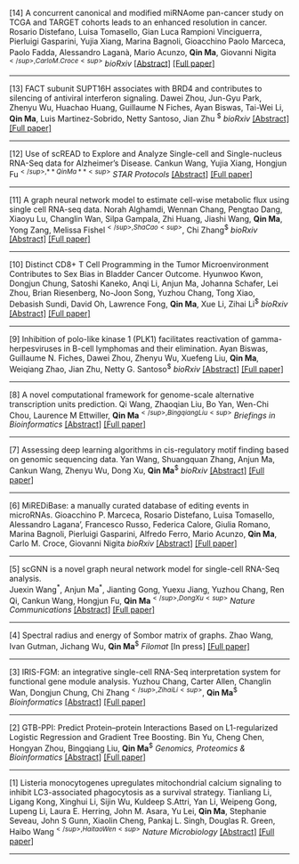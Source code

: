 [14] A concurrent canonical and modified miRNAome pan-cancer study on TCGA and TARGET cohorts leads to an enhanced resolution in cancer.
Rosario Distefano, Luisa Tomasello, Gian Luca Rampioni Vinciguerra, Pierluigi Gasparini, Yujia Xiang, Marina Bagnoli, Gioacchino Paolo Marceca, Paolo Fadda, Alessandro Laganà, Mario Acunzo, **Qin Ma**, Giovanni Nigita<sup>$</sup>, Carlo M. Croce<sup>$</sup>
*bioRxiv*
[[Abstract]](https://www.biorxiv.org/content/10.1101/2021.05.18.444694v1) [[Full paper]](https://www.biorxiv.org/content/10.1101/2021.05.18.444694v1.full.pdf)
 
---

[13] FACT subunit SUPT16H associates with BRD4 and contributes to silencing of antiviral interferon signaling.
Dawei Zhou, Jun-Gyu Park, Zhenyu Wu, Huachao Huang, Guillaume N Fiches, Ayan Biswas, Tai-Wei Li, **Qin Ma**, Luis Martinez-Sobrido, Netty Santoso, Jian Zhu <sup>$</sup>
*bioRxiv*
[[Abstract]](https://www.biorxiv.org/content/10.1101/2021.04.21.440833v1) [[Full paper]](https://www.biorxiv.org/content/10.1101/2021.04.21.440833v1.full.pdf)
 
---

[12] Use of scREAD to Explore and Analyze Single-cell and Single-nucleus RNA-Seq data for Alzheimer’s Disease.
Cankun Wang, Yujia Xiang, Hongjun Fu<sup>$</sup>, **Qin Ma**<sup>$</sup>
*STAR Protocols*
[[Abstract]](https://www.sciencedirect.com/science/article/pii/S2666166721002203) [[Full paper]](https://u.osu.edu/bmbl/files/2021/05/1-s2.0-S2666166721002203-main.pdf)
 
---

[11] A graph neural network model to estimate cell-wise metabolic flux using single cell RNA-seq data.
Norah Alghamdi, Wennan Chang, Pengtao Dang, Xiaoyu Lu, Changlin Wan, Silpa Gampala, Zhi Huang, Jiashi Wang, **Qin Ma**, Yong Zang, Melissa Fishel<sup>$</sup>, Sha Cao<sup>$</sup>, Chi Zhang<sup>$</sup>
*bioRxiv*
[[Abstract]](https://www.biorxiv.org/content/10.1101/2020.09.23.310656v2) [[Full paper]](https://www.biorxiv.org/content/10.1101/2020.09.23.310656v2.full.pdf)
 
---

[10] Distinct CD8+ T Cell Programming in the Tumor Microenvironment Contributes to Sex Bias in Bladder Cancer Outcome.
Hyunwoo Kwon, Dongjun Chung, Satoshi Kaneko, Anqi Li, Anjun Ma, Johanna Schafer, Lei Zhou, Brian Riesenberg, No-Joon Song, Yuzhou Chang, Tong Xiao, Debasish Sundi, David Oh, Lawrence Fong, **Qin Ma**, Xue Li, Zihai Li<sup>$</sup>
*bioRxiv*
[[Abstract]](https://www.biorxiv.org/content/10.1101/2020.04.13.039735v1.full) [[Full paper]](https://www.biorxiv.org/content/10.1101/2020.04.13.039735v1.full.pdf)

---

[9] Inhibition of polo-like kinase 1 (PLK1) facilitates reactivation of gamma-herpesviruses in B-cell lymphomas and their elimination.
Ayan Biswas, Guillaume N. Fiches, Dawei Zhou, Zhenyu Wu, Xuefeng Liu, **Qin Ma**, Weiqiang Zhao, Jian Zhu, Netty G. Santoso<sup>$</sup>
*bioRxiv*
[[Abstract]](https://www.biorxiv.org/content/10.1101/2020.10.08.330548v2) [[Full paper]](https://www.biorxiv.org/content/10.1101/2020.10.08.330548v2.full.pdf)
 
---

[8] A novel computational framework for genome-scale alternative transcription units prediction.
Qi Wang, Zhaoqian Liu, Bo Yan, Wen-Chi Chou, Laurence M Ettwiller, **Qin Ma**<sup>$</sup>, Bingqiang Liu<sup>$</sup>
*Briefings in Bioinformatics* 
[[Abstract]](https://academic.oup.com/bib/advance-article-abstract/doi/10.1093/bib/bbab162/6265223?redirectedFrom=fulltext) [[Full paper]](https://u.osu.edu/bmbl/files/2021/05/bbab162.pdf)


---

[7] Assessing deep learning algorithms in cis-regulatory motif finding based on genomic sequencing data.
Yan Wang, Shuangquan Zhang, Anjun Ma, Cankun Wang, Zhenyu Wu, Dong Xu, **Qin Ma**<sup>$</sup>
*bioRxiv*
[[Abstract]](https://www.biorxiv.org/content/10.1101/2020.11.30.403261v1) [[Full paper]](https://www.biorxiv.org/content/10.1101/2020.11.30.403261v1.full.pdf)


---
[6] MiREDiBase: a manually curated database of editing events in microRNAs. 
Gioacchino P. Marceca, Rosario Distefano, Luisa Tomasello, Alessandro Lagana’, Francesco Russo, Federica Calore, Giulia Romano, Marina Bagnoli, Pierluigi Gasparini, Alfredo Ferro, Mario Acunzo, **Qin Ma**, Carlo M. Croce, Giovanni Nigita
*bioRxiv*
[[Abstract]](https://www.biorxiv.org/content/10.1101/2020.09.04.283689v1) [[Full paper]](https://www.biorxiv.org/content/10.1101/2020.09.04.283689v1.full.pdf) 

---

[5] scGNN is a novel graph neural network model for single-cell RNA-Seq analysis.  
Juexin Wang<sup>\*</sup>, Anjun Ma<sup>\*</sup>, Jianting Gong, Yuexu Jiang, Yuzhou Chang, Ren Qi, Cankun Wang, Hongjun Fu, **Qin Ma**<sup>$</sup>, Dong Xu<sup>$</sup>
*Nature Communications*
[[Abstract]](https://doi.org/10.1038/s41467-021-22197-x) [[Full paper]](https://u.osu.edu/bmbl/files/2021/03/Wang_et_al-2021-Nature_Communications-1.pdf)

---

[4] Spectral radius and energy of Sombor matrix of graphs.
Zhao Wang, Ivan Gutman, Jichang Wu, **Qin Ma**<sup>$</sup>
*Filomat*
[In press] [[Full paper]](https://u.osu.edu/bmbl/files/2021/04/Spectral-Radius-and-Energy-of-Sombor-Matrix-of-Graphs.pdf)

--- 

[3] IRIS-FGM: an integrative single-cell RNA-Seq interpretation system for functional gene module analysis.
Yuzhou Chang, Carter Allen, Changlin Wan, Dongjun Chung, Chi Zhang<sup>$</sup>, Zihai Li<sup>$</sup>,  **Qin Ma**<sup>$</sup>
*Bioinformatics*
[[Abstract]](https://academic.oup.com/bioinformatics/advance-article-abstract/doi/10.1093/bioinformatics/btab108/6140779) [[Full paper]](https://u.osu.edu/bmbl/files/2021/02/iris-fgm.pdf)


---

[2] GTB-PPI: Predict Protein–protein Interactions Based on L1-regularized Logistic Regression and Gradient Tree Boosting.
Bin Yu, Cheng Chen, Hongyan Zhou, Bingqiang Liu, **Qin Ma**<sup>$</sup>
*Genomics, Proteomics & Bioinformatics*
[[Abstract]](https://www.sciencedirect.com/science/article/pii/S1672022921000048) [[Full paper]](https://u.osu.edu/bmbl/files/2021/01/1-s2.0-S1672022921000048-main.pdf)


---

[1] Listeria monocytogenes upregulates mitochondrial calcium signaling to inhibit LC3-associated phagocytosis as a survival strategy.
Tianliang Li, Ligang Kong, Xinghui Li, Sijin Wu, Kuldeep S.Attri, Yan Li, Weipeng Gong, Lupeng Li, Laura E. Herring, John M. Asara, Yu Lei, **Qin Ma**, Stephanie Seveau, John S Gunn, Xiaolin Cheng, Pankaj L. Singh, Douglas R. Green, Haibo Wang<sup>$</sup>, Haitao Wen<sup>$</sup>
*Nature Microbiology*
[[Abstract]](https://www.nature.com/articles/s41564-020-00843-2) [[Full paper]](https://u.osu.edu/bmbl/files/2021/01/s41564-020-00843-2.pdf)

---